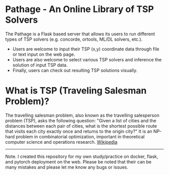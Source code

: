 # Pathage - An Online Library of TSP Solvers
The Pathage is a Flask based server that allows its users to run different types of TSP solvers (e.g. concorde, ortools, ML/DL solvers, etc.).
- Users are welcome to input their TSP (x,y) coordinate data through file or text input on the web page.
- Users are also welcome to select various TSP solvers and inference the solution of input TSP data.
- Finally, users can check out resulting TSP solutions visually.

# What is TSP (Traveling Salesman Problem)?
The travelling salesman problem, also known as the travelling salesperson problem (TSP), asks the following question: "Given a list of cities and the distances between each pair of cities, what is the shortest possible route that visits each city exactly once and returns to the origin city?" It is an NP-hard problem in combinatorial optimization, important in theoretical computer science and operations research. [Wikipedia](https://en.wikipedia.org/wiki/Travelling_salesman_problem)

---
Note. I created this repository for my own study/practice on docker, flask, and pytorch deployment on the web. Please be noted that their can be many mistakes and please let me know any bugs or issues.